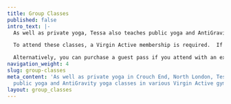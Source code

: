 ```yaml
---
title: Group Classes
published: false
intro_text: |-
  As well as private yoga, Tessa also teaches public yoga and AntiGravity yoga classes in various Virgin Active gyms around London.

  To attend these classes, a Virgin Active membership is required.  If you are interested in joining, please contact the relevant club and you may be able to join a class on a trial basis.

  Alternatively, you can purchase a guest pass if you attend with an existing member.
navigation_weight: 4
slug: group-classes
meta_content: 'As well as private yoga in Crouch End, North London, Tessa also teaches
  public yoga and AntiGravity yoga classes in various Virgin Active gyms around London. '
layout: group_classes
---
```


<!-- do not add any text to this box directly, use the fields below instead -->